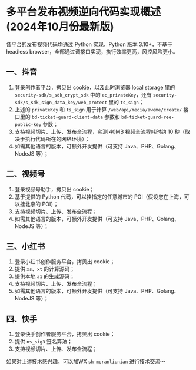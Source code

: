 # 多平台发布视频逆向代码实现概述 (2024年10月份最新版)

各平台的发布视频代码均通过 Python 实现，Python 版本 3.10+，不基于 headless browser，全部通过调接口实现，执行效率更高，风控风险更小。

## 一、抖音
1. 登录创作者平台，拷贝出 cookie，以及此时浏览器 local storage 里的 `security-sdk/s_sdk_crypt_sdk` 中的 `ec_privateKey`，还有 `security-sdk/s_sdk_sign_data_key/web_protect` 里的 `ts_sign`；
2. 上述的 `privateKey` 和 `ts_sign` 用于计算 `/web/api/media/aweme/create/` 接口里的 `bd-ticket-guard-client-data` 参数和 `bd-ticket-guard-ree-public-key` 参数；
3. 支持视频切片、上传、发布全流程，实测 40MB 视频全流程耗时约 10 秒（取决于执行代码所在的网络环境）；
4. 如需其他语言的版本，可额外开发提供（可支持 Java、PHP、Golang、NodeJS 等）；

## 二、视频号
1. 登录视频号助手，拷贝出 cookie；
2. 基于提供的 Python 代码，可以挂指定的任意城市的 POI（假设您在上海，可以挂北京的 POI）；
3. 支持视频切片、上传、发布全流程；
4. 如需其他语言的版本，可额外开发提供（可支持 Java、PHP、Golang、NodeJS 等）；

## 三、小红书
1. 登录小红书创作服务平台，拷贝出 cookie；
2. 提供 `xs`、`xt` 的计算源码；
3. 提供本地 `a1` 的生成源码；
4. 支持视频切片、上传、发布全流程；
5. 如需其他语言的版本，可额外开发提供（可支持 Java、PHP、Golang、NodeJS 等）；

## 四、快手
1. 登录快手创作者服务平台，拷贝出 cookie；
2. 提供 `ns_sig3` 签名算法；
3. 支持视频切片、上传、发布全流程；

如果对上述技术感兴趣，可以加WX `sh-moranliunian` 进行技术交流～
